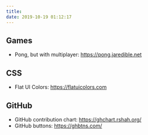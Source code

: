 ```yaml
---
title:
date: 2019-10-19 01:12:17
---
```


## Games
- Pong, but with multiplayer: <https://pong.jaredible.net>

## CSS
- Flat UI Colors: <https://flatuicolors.com>

## GitHub
- GitHub contribution chart: <https://ghchart.rshah.org/>
- GitHub buttons: <https://ghbtns.com/>
